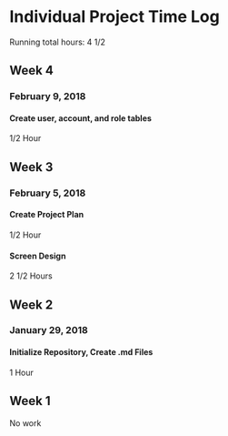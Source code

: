 # Individual Project Time Log
Running total hours: 4 1/2

## Week 4
### February 9, 2018
#### Create user, account, and role tables
1/2 Hour

## Week 3
### February 5, 2018
#### Create Project Plan
1/2 Hour
#### Screen Design
2 1/2 Hours

## Week 2
### January 29, 2018
#### Initialize Repository, Create .md Files
1 Hour

## Week 1
No work